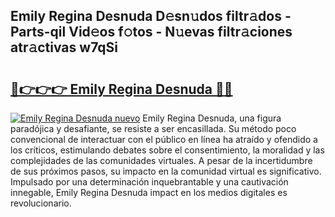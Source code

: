 ## Emily Regina Desnuda D𝚎sn𝚞dos filtr𝚊dos - Parts-qil Vid𝚎os f𝚘tos - N𝚞evas filtr𝚊ciones atr𝚊ctivas w7qSi

# <h2><a href="http://mb1fwmm.tromn.icu/?c=Emily+Regina+Desnuda">🔗👉👉👉 Emily Regina Desnuda 🔗🔗</a></h2>

[![Emily Regina Desnuda nuevo](https://i.imgur.com/pEAQMta.gif)](http://mb1fwmm.tromn.icu/?c=Emily+Regina+Desnuda)
Emily Regina Desnuda, una figura paradójica y desafiante, se resiste a ser encasillada. Su método poco convencional de interactuar con el público en línea ha atraído y ofendido a los críticos, estimulando debates sobre el consentimiento, la moralidad y las complejidades de las comunidades virtuales. A pesar de la incertidumbre de sus próximos pasos, su impacto en la comunidad virtual es significativo. Impulsado por una determinación inquebrantable y una cautivación innegable, Emily Regina Desnuda impact en los medios digitales es revolucionario.
